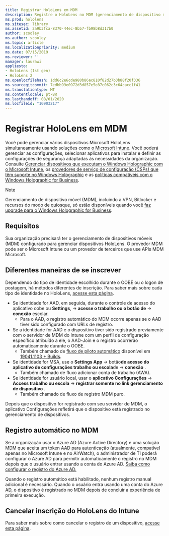 ```yaml
---
title: Registrar HoloLens em MDM
description: Registre o HoloLens no MDM (gerenciamento de dispositivo móvel) para facilitar o gerenciamento de vários dispositivos.
ms.prod: hololens
ms.sitesec: library
ms.assetid: 2a9b3fca-8370-44ec-8b57-fb98b8d317b0
author: scooley
ms.author: scooley
ms.topic: article
ms.localizationpriority: medium
ms.date: 07/15/2019
ms.reviewer: ''
manager: laurawi
appliesto:
- HoloLens (1st gen)
- HoloLens 2
ms.openlocfilehash: 1dd6c2e6cde980b86ac810f82d27b3b88f20f336
ms.sourcegitcommit: 7edbb99e0972d3d857e5e87c062c3c64cacc1f41
ms.translationtype: MT
ms.contentlocale: pt-BR
ms.lasthandoff: 08/01/2020
ms.locfileid: "10903217"
---
```

# Registrar HoloLens em MDM

Você pode gerenciar vários dispositivos Microsoft HoloLens simultaneamente usando soluções como [o Microsoft Intune](https://docs.microsoft.com/intune/windows-holographic-for-business). Você poderá gerenciar as configurações, selecionar aplicativos para instalar e definir as configurações de segurança adaptadas às necessidades da organização. Consulte [Gerenciar dispositivos que executam o Windows Holographic com o Microsoft Intune](https://docs.microsoft.com/intune/windows-holographic-for-business), os [provedores de serviço de configuração (CSPs) que têm suporte no Windows Holographic](https://msdn.microsoft.com/windows/hardware/commercialize/customize/mdm/configuration-service-provider-reference#hololens) e as [políticas compatíveis com o Windows Holographic for Business](https://msdn.microsoft.com/windows/hardware/commercialize/customize/mdm/policy-configuration-service-provider#hololenspolicies).

> [!NOTE]
> Gerenciamento de dispositivo móvel (MDM), incluindo a VPN, Bitlocker e recursos do modo de quiosque, só estão disponíveis quando você [faz upgrade para o Windows Holographic for Business](hololens1-upgrade-enterprise.md).

## Requisitos

 Sua organização precisará ter o gerenciamento de dispositivos móveis (MDM) configurado para gerenciar dispositivos HoloLens. O provedor MDM pode ser o Microsoft Intune ou um provedor de terceiros que use APIs MDM Microsoft.
 
## Diferentes maneiras de se inscrever

Dependendo do tipo de identidade escolhido durante o OOBE ou o logon de postagem, há métodos diferentes de inscrição. Para saber mais sobre cada tipo de identidade no HoloLens, [acesse esta página](hololens-identity.md).

- Se identidade for AAD, em seguida, durante o controle de acesso do aplicativo oobe ou **Settings**,  ->  **acesse o trabalho ou o botão de**  ->  **conexão** escolar.
    - Para o AAD, o registro automático do MDM ocorre apenas se o AAD tiver sido configurado com URLs de registro.
- Se a identidade for AAD e o dispositivo tiver sido registrado previamente com o servidor de MDM do Intune com um perfil de configuração específico atribuído a ele, o AAD-Join e o registro ocorrerão automaticamente durante o OOBE.
    - Também chamado de [fluxo de piloto automático](hololens2-autopilot.md) disponível em [19041.1103 + Builds](hololens-release-notes.md#windows-holographic-version-2004).
- Se identidade for MSA, use o **Settings App**  ->  botão**de acesso do aplicativo de configurações trabalho ou escola**de  ->  **conexão** .
    - Também chamado de fluxo adicionar conta de trabalho (AWA).
- Se identidade for usuário local, usar o **aplicativo Configurações**  ->  **Access trabalho ou escola**  ->  **registrar somente no link gerenciamento de dispositivo** .
    - Também chamado de fluxo de registro MDM puro.

Depois que o dispositivo for registrado com seu servidor de MDM, o aplicativo Configurações refletirá que o dispositivo está registrado no gerenciamento de dispositivos.

## Registro automático no MDM

Se a organização usar o Azure AD (Azure Active Directory) e uma solução MDM que aceita um token AAD para autenticação (atualmente, compatível apenas no Microsoft Intune e no AirWatch), o administrador de TI poderá configurar o Azure AD para permitir automaticamente o registro no MDM depois que o usuário entrar usando a conta do Azure AD. [Saiba como configurar o registro do Azure AD.](https://docs.microsoft.com/mem/intune/enrollment/windows-enroll#enable-windows-10-automatic-enrollment)

Quando o registro automático está habilitado, nenhum registro manual adicional é necessário. Quando o usuário entra usando uma conta do Azure AD, o dispositivo é registrado no MDM depois de concluir a experiência de primeira execução.

## Cancelar inscrição do HoloLens do Intune

Para saber mais sobre como cancelar o registro de um dispositivo, [acesse esta página](https://docs.microsoft.com/windows/client-management/mdm/disconnecting-from-mdm-unenrollment). 
